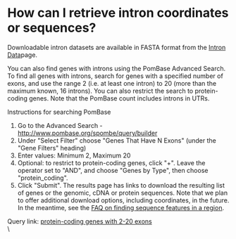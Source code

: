 # How can I retrieve intron coordinates or sequences?
<!-- pombase_categories: Querying/Searching,Sequence Retrieval -->

Downloadable intron datasets are available in FASTA format from the
[Intron Data](/downloads/intron-data)page.

You can also find genes with introns using the PomBase Advanced Search.
To find all genes with introns, search for genes with a specified number
of exons, and use the range 2 (i.e. at least one intron) to 20 (more
than the maximum known, 16 introns). You can also restrict the search to
protein-coding genes. Note that the PomBase count includes introns in
UTRs.

Instructions for searching PomBase

1.  Go to the Advanced Search -
    http://www.pombase.org/spombe/query/builder
2.  Under "Select Filter" choose "Genes That Have N Exons" (under the
    "Gene Filters" heading)
3.  Enter values: Minimum 2, Maximum 20
4.  Optional: to restrict to protein-coding genes, click "+". Leave the
    operator set to "AND", and choose "Genes by Type", then choose
    "protein\_coding".
5.  Click "Submit". The results page has links to download the resulting
    list of genes or the genomic, cDNA or protein sequences. Note that
    we plan to offer additional download options, including coordinates,
    in the future. In the meantime, see the [FAQ on finding sequence
    features in a
    region](/faqs/how-can-i-find-all-sequence-features-region-using-chromosome-coordinates).

Query link: [protein-coding genes with 2-20
exons](/spombe/query/builder?filter=37&value=%5B%7B%22param%22:%7B%22filter_1%22:%7B%22filter%22:%228%22,%22query_1%22:%222%22,%22query_2%22:%2220%22%7D,%22filter_2%22:%7B%22operator%22:%22AND%22,%22filter%22:%229%22,%22query%22:%22protein_coding%22%7D%7D,%22filter_count%22:%222%22%7D%5D)\
\


